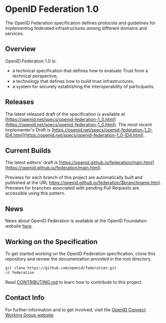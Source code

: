 # OpenID Federation 1.0

The OpenID Federation specification defines protocols and guidelines for implementing federated infrastructures among different domains and services.

## Overview

OpenID Federation 1.0 is:

- a technical specification that defines how to evaluate Trust from a technical perspective,
- a technology that defines how to build trust infrastructures,
- a system for securely establishing the interoperability of participants.

## Releases

The latest released draft of the specification is available at [https://openid.net/specs/openid-federation-1_0.html](https://openid.net/specs/openid-federation-1_0.html).
The most recent Implementer's Draft is [https://openid.net/specs/openid-federation-1_0-ID4.html](https://openid.net/specs/openid-federation-1_0-ID4.html).

## Current Builds

The latest editors' draft is [https://openid.github.io/federation/main.html](https://openid.github.io/federation/main.html).

Previews for each branch of this project are automatically built and published at the URL https://openid.github.io/federation/$branchname.html.
Previews for branches associated with pending Pull Requests are accessible using this pattern.

## News

News about OpenID Federation is available at the OpenID Foundation website [here](https://openid.net/tag/federation/).

## Working on the Specification

To get started working on the OpenID Federation specification, clone this repository and review the documentation provided in the root directory.

````bash
git clone https://github.com/openid/federation.git
cd federation
````
Read [CONTRIBUTING.md](CONTRIBUTING.md) to learn how to contribute to this project.

## Contact Info

For further information and to get involved, visit the [OpenID Connect Working Group website](https://openid.net/wg/connect/).
